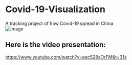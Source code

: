 # Covid-19-Visualization
A tracking project of how Covid-19 spread in China<br/>
![image](https://github.com/MarekZhang/Covid-19-Visualization/blob/master/covid-19-tracking.gif)

## Here is the video presentation:<br/>
https://www.youtube.com/watch?v=aqc528sOrFM&t=31s
